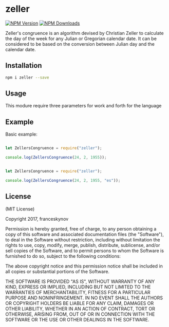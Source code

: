  # zeller

[![NPM Version][npm-version-image]][npm-url]
[![NPM Downloads][npm-downloads-image]][npm-url]

Zeller's congruence is an algorithm devised by Christian Zeller to calculate the day of the week for any Julian or Gregorian calendar date. It can be considered to be based on the conversion between Julian day and the calendar date.

## Installation
```bash 
npm i zeller --save
```

## Usage 
This modure require three parameters for work and forth for the language


## Example

Basic example:

```javascript

let ZellersCongruence = require("zeller");

console.log(ZellersCongruence(24, 2, 1955));

```

```javascript

let ZellersCongruence = require("zeller");

console.log(ZellersCongruence(24, 2, 1955, "es"));
```

## License

(MIT License)

Copyright 2017,  franceskynov

Permission is hereby granted, free of charge, to any person obtaining a copy
of this software and associated documentation files (the "Software"), to deal
in the Software without restriction, including without limitation the rights
to use, copy, modify, merge, publish, distribute, sublicense, and/or sell
copies of the Software, and to permit persons to whom the Software is
furnished to do so, subject to the following conditions:

The above copyright notice and this permission notice shall be included in all
copies or substantial portions of the Software.

THE SOFTWARE IS PROVIDED "AS IS", WITHOUT WARRANTY OF ANY KIND, EXPRESS OR
IMPLIED, INCLUDING BUT NOT LIMITED TO THE WARRANTIES OF MERCHANTABILITY,
FITNESS FOR A PARTICULAR PURPOSE AND NONINFRINGEMENT. IN NO EVENT SHALL THE
AUTHORS OR COPYRIGHT HOLDERS BE LIABLE FOR ANY CLAIM, DAMAGES OR OTHER
LIABILITY, WHETHER IN AN ACTION OF CONTRACT, TORT OR OTHERWISE, ARISING FROM,
OUT OF OR IN CONNECTION WITH THE SOFTWARE OR THE USE OR OTHER DEALINGS IN THE
SOFTWARE.

[npm-version-image]: https://img.shields.io/npm/v/zeller.svg
[npm-downloads-image]: https://img.shields.io/npm/dm/zeller.svg
[npm-url]: https://npmjs.org/package/zeller
